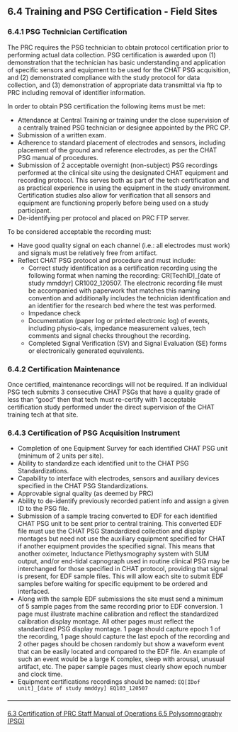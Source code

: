 ## 6.4 Training and PSG Certification - Field Sites

### 6.4.1 PSG Technician Certification

The PRC requires the PSG technician to obtain protocol certification prior to performing actual data collection. PSG certification is awarded upon (1) demonstration that the technician has basic understanding and
application of specific sensors and equipment to be used for the CHAT PSG acquisition, and (2) demonstrated compliance with the study protocol for data collection, and (3) demonstration of appropriate data transmittal via ftp to PRC including removal of identifier information.

In order to obtain PSG certification the following items must be met:

- Attendance at Central Training or training under the close supervision of a centrally trained PSG technician or designee appointed by the PRC CP.
- Submission of a written exam.
- Adherence to standard placement of electrodes and sensors, including placement of the ground and reference electrodes, as per the CHAT PSG manual of procedures.
- Submission of 2 acceptable overnight (non-subject) PSG recordings performed at the clinical site using the designated CHAT equipment and recording protocol. This serves both as part of the tech certification and as practical experience in using the equipment in the study environment. Certification studies also allow for verification that all sensors and equipment are functioning properly before being used on a study participant.
- De-identifying per protocol and placed on PRC FTP server.

To be considered acceptable the recording must:

- Have good quality signal on each channel (i.e.: all electrodes must work) and signals must be relatively free from artifact.
- Reflect CHAT PSG protocol and procedure and must include:
  - Correct study identification as a certification recording using the following format when naming the recording:   CR[TechID]_[date of study mmddyr]  CR1002_120507. The electronic recording file must be accompanied with paperwork that matches this naming convention and additionally includes the technician identification and an identifier for the research bed where the test was performed.
  - Impedance check
  - Documentation (paper log or printed electronic log) of events, including physio-cals, impedance measurement values, tech comments and signal checks throughout the recording.
  - Completed Signal Verification (SV) and Signal Evaluation (SE) forms or electronically generated equivalents.

### 6.4.2 Certification Maintenance

Once certified, maintenance recordings will not be required.  If an individual PSG tech submits 3 consecutive CHAT PSGs that have a quality grade of less than “good” then that tech must re-certify with 1 acceptable certification study performed under the direct supervision of the CHAT training tech at that site.

### 6.4.3 Certification of PSG Acquisition Instrument

- Completion of one Equipment Survey for each identified CHAT PSG unit (minimum of 2 units per site).
- Ability to standardize each identified unit to the CHAT PSG Standardizations.
- Capability to interface with electrodes, sensors and auxiliary devices specified in the CHAT PSG Standardizations.
- Approvable signal quality (as deemed by PRC)
- Ability to de-identify previously recorded patient info and assign a given ID to the PSG file.
- Submission of a sample tracing converted to EDF for each identified CHAT PSG unit to be sent prior to central training.  This converted EDF file must use the CHAT PSG Standardized collection and display montages but need not use the auxiliary equipment specified for CHAT if another equipment provides the specified signal.  This means that another oximeter, Inductance Plethysmography system with SUM output, and/or end-tidal capnograph used in routine clinical PSG may be interchanged for those specified in CHAT protocol, providing that signal is present, for EDF sample files.  This will allow each site to submit EDF samples before waiting for specific equipment to be ordered and interfaced.
- Along with the sample EDF submissions the site must send a minimum of 5 sample pages from the same recording prior to EDF conversion.  1 page must illustrate machine calibration and reflect the standardized calibration display montage.  All other pages must reflect the standardized PSG display montage.  1 page should capture epoch 1 of the recording, 1 page should capture the last epoch of the recording and 2 other pages should be chosen randomly but show a waveform event that can be easily located and compared to the EDF file.  An example of such an event would be a large K complex, sleep with arousal, unusual artifact, etc.  The paper sample pages must clearly show epoch number and clock time.
- Equipment certifications recordings should be named:  `EQ[IDof unit]_[date of study mmddyy] EQ103_120507`




<hr class="soften" style="margin-top: 20px;margin-bottom: 20px;"/>

<div class="center">
<div class="btn-group">
  <a href=":pages_path:/manuals/polysomnography-reading-center/6-03-certification-of-prc-staff.md" class="btn btn-default">
    <span class="glyphicon glyphicon-chevron-left"></span>
    6.3 Certification of PRC Staff
  </a>

  <a href=":pages_path:/manuals/polysomnography-reading-center/6-00-mop-toc.md" class="btn btn-default">
    <span class="glyphicon glyphicon-chevron-up"></span>
    Manual of Operations
  </a>

  <a href=":pages_path:/manuals/polysomnography-reading-center/6-05-00-polysomnography.md" class="btn btn-success">
    6.5 Polysomnography (PSG)
    <span class="glyphicon glyphicon-chevron-right"></span>
  </a>
</div>
</div>
